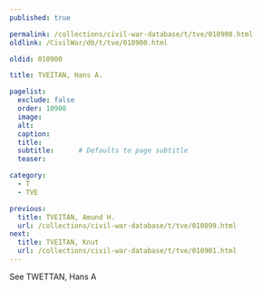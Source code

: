 ```yaml
---
published: true

permalink: /collections/civil-war-database/t/tve/010900.html
oldlink: /CivilWar/db/t/tve/010900.html

oldid: 010900

title: TVEITAN, Hans A.

pagelist:
  exclude: false
  order: 10900
  image: 
  alt:
  caption:
  title:
  subtitle:      # Defaults to page subtitle
  teaser:

category: 
  - T 
  - TVE

previous:
  title: TVEITAN, Amund H.
  url: /collections/civil-war-database/t/tve/010899.html  
next:
  title: TVEITAN, Knut
  url: /collections/civil-war-database/t/tve/010901.html   
---
```

See TWETTAN, Hans A